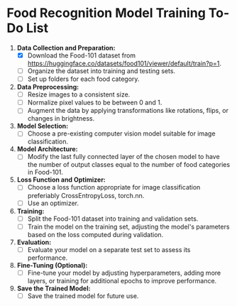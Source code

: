 # Food Recognition Model Training To-Do List

1. **Data Collection and Preparation:**
   - [x] Download the Food-101 dataset from https://huggingface.co/datasets/food101/viewer/default/train?p=1.
   - [ ] Organize the dataset into training and testing sets.
   - [ ] Set up folders for each food category.

2. **Data Preprocessing:**
   - [ ] Resize images to a consistent size.
   - [ ] Normalize pixel values to be between 0 and 1.
   - [ ] Augment the data by applying transformations like rotations, flips, or changes in brightness.

3. **Model Selection:**
   - [ ] Choose a pre-existing computer vision model suitable for image classification.

4. **Model Architecture:**
   - [ ] Modify the last fully connected layer of the chosen model to have the number of output classes equal to the number of food categories in Food-101.

5. **Loss Function and Optimizer:**
   - [ ] Choose a loss function appropriate for image classification preferiably CrossEntropyLoss, torch.nn.
   - [ ] Use an optimizer.

6. **Training:**
   - [ ] Split the Food-101 dataset into training and validation sets.
   - [ ] Train the model on the training set, adjusting the model's parameters based on the loss computed during validation.

7. **Evaluation:**
   - [ ] Evaluate your model on a separate test set to assess its performance.

8. **Fine-Tuning (Optional):**
   - [ ] Fine-tune your model by adjusting hyperparameters, adding more layers, or training for additional epochs to improve performance.

9. **Save the Trained Model:**
   - [ ] Save the trained model for future use.
